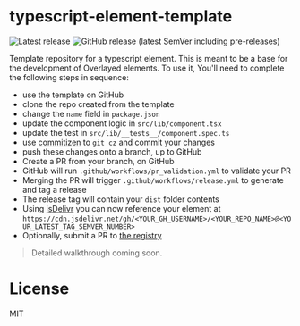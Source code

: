 # typescript-element-template

![Latest release](https://github.com/overlayed-app/typescript-element-template/workflows/Release%20CD/badge.svg)
![GitHub release (latest SemVer including pre-releases)](https://img.shields.io/github/v/release/overlayed-app/typescript-element-template?include_prereleases)

Template repository for a typescript element. This is meant to be a base for the development of Overlayed elements. To use it, You'll need to complete the following steps in sequence:

- use the template on GitHub
- clone the repo created from the template
- change the `name` field in `package.json`
- update the component logic in `src/lib/component.tsx`
- update the test in `src/lib/__tests__/component.spec.ts`
- use [commitizen](https://github.com/commitizen/cz-cli) to `git cz` and commit your changes
- push these changes onto a branch, up to GitHub
- Create a PR from your branch, on GitHub
- GitHub will run `.github/workflows/pr_validation.yml` to validate your PR
- Merging the PR will trigger `.github/workflows/release.yml` to generate and tag a release
- The release tag will contain your `dist` folder contents
- Using [jsDelivr](https://www.jsdelivr.com/features#gh) you can now reference your element at `https://cdn.jsdelivr.net/gh/<YOUR_GH_USERNAME>/<YOUR_REPO_NAME>@<YOUR_LATEST_TAG_SEMVER_NUMBER>`
- Optionally, submit a PR to [the registry](https://github.com/overlayed-app/elements)

> Detailed walkthrough coming soon.

# License

MIT
